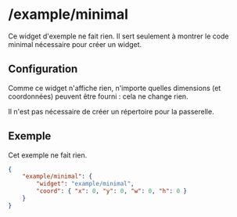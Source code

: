 # /example/minimal

Ce widget d'exemple ne fait rien. Il sert seulement à montrer le code minimal
nécessaire pour créer un widget.

## Configuration

Comme ce widget n'affiche rien, n'importe quelles dimensions (et coordonnées)
peuvent être fourni : cela ne change rien.

Il n'est pas nécessaire de créer un répertoire pour la passerelle.

## Exemple

Cet exemple ne fait rien.

```JSON
{
    "example/minimal": {
        "widget": "example/minimal",
        "coord": { "x": 0, "y": 0, "w": 0, "h": 0 }
    }
}
```
